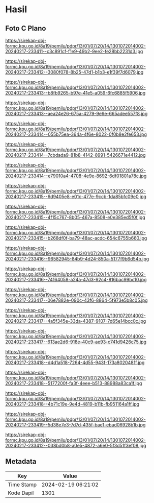 # Hasil

## Foto C Plano

https://sirekap-obj-formc.kpu.go.id/8a19/pemilu/pdpr/13/01/07/20/14/1301072014002-20240217-233411--c3c891cf-f1e9-49b2-9ee2-fe28bb2231d3.jpg

https://sirekap-obj-formc.kpu.go.id/8a19/pemilu/pdpr/13/01/07/20/14/1301072014002-20240217-233412--3080f078-8b25-47d1-b1b3-e1f39f7d6079.jpg

https://sirekap-obj-formc.kpu.go.id/8a19/pemilu/pdpr/13/01/07/20/14/1301072014002-20240217-233413--b8fb9265-b97e-41e5-a059-6fc6885f5906.jpg

https://sirekap-obj-formc.kpu.go.id/8a19/pemilu/pdpr/13/01/07/20/14/1301072014002-20240217-233413--aea24e26-675a-4279-9e9e-665adee557f8.jpg

https://sirekap-obj-formc.kpu.go.id/8a19/pemilu/pdpr/13/01/07/20/14/1301072014002-20240217-233414--055b75ea-364a-4f6e-8022-0f0b8e2fe653.jpg

https://sirekap-obj-formc.kpu.go.id/8a19/pemilu/pdpr/13/01/07/20/14/1301072014002-20240217-233414--7cbdada9-81b8-4142-8991-5426671e4412.jpg

https://sirekap-obj-formc.kpu.go.id/8a19/pemilu/pdpr/13/01/07/20/14/1301072014002-20240217-233414--e79010a4-4708-4e9e-8692-6df01801a78c.jpg

https://sirekap-obj-formc.kpu.go.id/8a19/pemilu/pdpr/13/01/07/20/14/1301072014002-20240217-233415--6d9405e8-e01c-477e-9ccb-1da85bfc09e0.jpg

https://sirekap-obj-formc.kpu.go.id/8a19/pemilu/pdpr/13/01/07/20/14/1301072014002-20240217-233415--4f15c767-8b05-467a-8508-e0e385ed5f0f.jpg

https://sirekap-obj-formc.kpu.go.id/8a19/pemilu/pdpr/13/01/07/20/14/1301072014002-20240217-233415--b268df0f-ba79-48ac-acdc-654c6755b660.jpg

https://sirekap-obj-formc.kpu.go.id/8a19/pemilu/pdpr/13/01/07/20/14/1301072014002-20240217-233416--96582945-84b9-4d24-850a-5177f9b6d54b.jpg

https://sirekap-obj-formc.kpu.go.id/8a19/pemilu/pdpr/13/01/07/20/14/1301072014002-20240217-233416--74164058-a24a-47d3-92c4-816bac99bc10.jpg

https://sirekap-obj-formc.kpu.go.id/8a19/pemilu/pdpr/13/01/07/20/14/1301072014002-20240217-233417--06e7882e-090c-43f6-8864-5f973e5b8c05.jpg

https://sirekap-obj-formc.kpu.go.id/8a19/pemilu/pdpr/13/01/07/20/14/1301072014002-20240217-233417--4a5f345e-33da-4387-9107-7d65e14bcc0c.jpg

https://sirekap-obj-formc.kpu.go.id/8a19/pemilu/pdpr/13/01/07/20/14/1301072014002-20240217-233417--613ae2d6-918e-40c9-ae93-c741d9426c75.jpg

https://sirekap-obj-formc.kpu.go.id/8a19/pemilu/pdpr/13/01/07/20/14/1301072014002-20240217-233418--d4d1a518-7264-4d55-943f-173a8020481f.jpg

https://sirekap-obj-formc.kpu.go.id/8a19/pemilu/pdpr/13/01/07/20/14/1301072014002-20240217-233418--5177200f-fa3f-4eee-b513-88988a83ca1f.jpg

https://sirekap-obj-formc.kpu.go.id/8a19/pemilu/pdpr/13/01/07/20/14/1301072014002-20240217-233418--4b71c19e-9e4d-4819-b11b-fb951164a1ff.jpg

https://sirekap-obj-formc.kpu.go.id/8a19/pemilu/pdpr/13/01/07/20/14/1301072014002-20240217-233419--5d38e7e3-7d7d-435f-bae1-ebad06928b1b.jpg

https://sirekap-obj-formc.kpu.go.id/8a19/pemilu/pdpr/13/01/07/20/14/1301072014002-20240217-233412--038bd0b8-a0e5-4872-a6e0-5f3d51f3ef08.jpg


## Metadata

| Key        | Value               |
| ---------- | ------------------- |
| Time Stamp | 2024-02-19 06:21:02 |
| Kode Dapil | 1301                |



